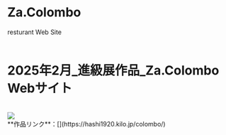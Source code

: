 # Za.Colombo
resturant Web Site
<br>
<br>
# 2025年2月_進級展作品_Za.Colombo Webサイト
<br>
<img src="./readme_1/main.png"><br>
**作品リンク**：[](https://hashi1920.kilo.jp/colombo/)


